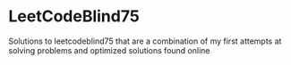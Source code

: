 # LeetCodeBlind75
Solutions to leetcodeblind75 that are a combination of my first attempts at solving problems and optimized solutions found online
